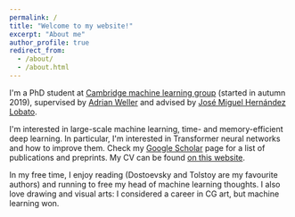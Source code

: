 ```yaml
---
permalink: /
title: "Welcome to my website!"
excerpt: "About me"
author_profile: true
redirect_from: 
  - /about/
  - /about.html
---
```


I'm a PhD student at [Cambridge machine learning group](http://mlg.eng.cam.ac.uk/) (started in autumn 2019), supervised by [Adrian Weller](http://mlg.eng.cam.ac.uk/adrian/) and advised by [José Miguel Hernández Lobato](https://jmhl.org/).

I'm interested in large-scale machine learning, time- and memory-efficient deep learning. In particular, I'm interested in Transformer neural networks and how to improve them. Check my [Google Scholar](https://scholar.google.com/citations?user=iiVVfxUAAAAJ&hl=en) page for a list of publications and preprints. My CV can be found [on this website](https://valerytyumen.github.io/cv/).

In my free time, I enjoy reading (Dostoevsky and Tolstoy are my favourite authors) and running to free my head of machine learning thoughts. I also love drawing and visual arts: I considered a career in CG art, but machine learning won.
